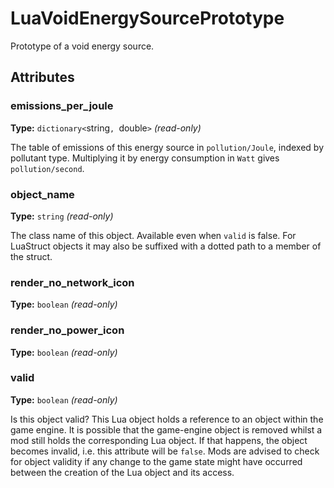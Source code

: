 # LuaVoidEnergySourcePrototype

Prototype of a void energy source.

## Attributes

### emissions_per_joule

**Type:** `dictionary<`string`, `double`>` _(read-only)_

The table of emissions of this energy source in `pollution/Joule`, indexed by pollutant type. Multiplying it by energy consumption in `Watt` gives `pollution/second`.

### object_name

**Type:** `string` _(read-only)_

The class name of this object. Available even when `valid` is false. For LuaStruct objects it may also be suffixed with a dotted path to a member of the struct.

### render_no_network_icon

**Type:** `boolean` _(read-only)_



### render_no_power_icon

**Type:** `boolean` _(read-only)_



### valid

**Type:** `boolean` _(read-only)_

Is this object valid? This Lua object holds a reference to an object within the game engine. It is possible that the game-engine object is removed whilst a mod still holds the corresponding Lua object. If that happens, the object becomes invalid, i.e. this attribute will be `false`. Mods are advised to check for object validity if any change to the game state might have occurred between the creation of the Lua object and its access.

